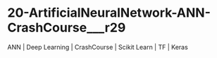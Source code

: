 # 20-ArtificialNeuralNetwork-ANN-CrashCourse___r29
ANN | Deep Learning | CrashCourse | Scikit Learn | TF | Keras 

